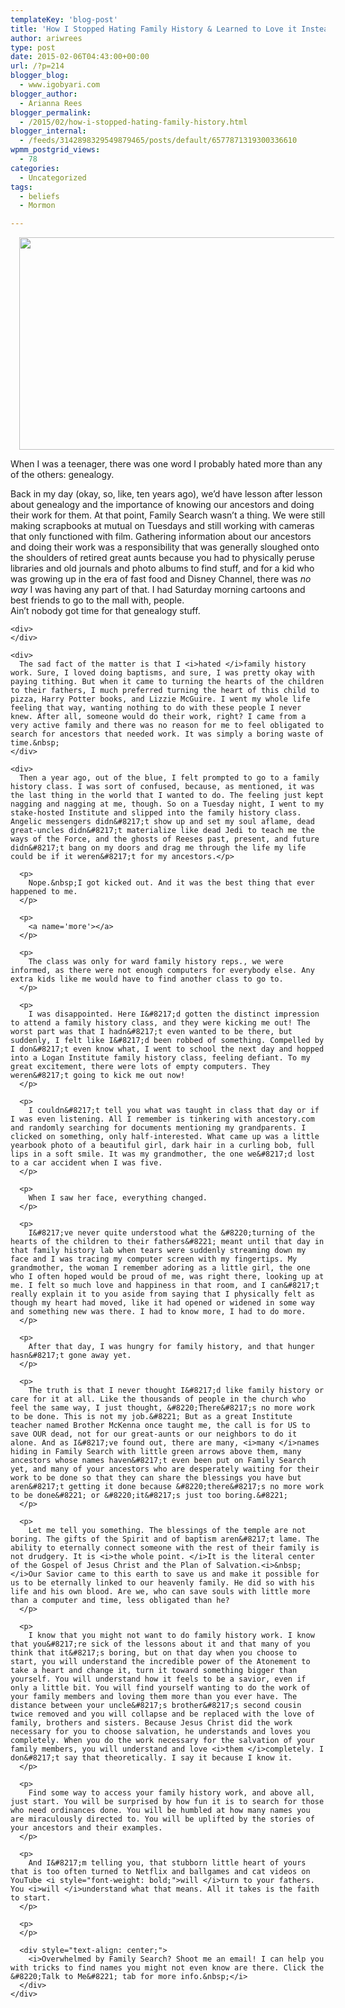 ```yaml
---
templateKey: 'blog-post'
title: 'How I Stopped Hating Family History & Learned to Love it Instead'
author: ariwrees
type: post
date: 2015-02-06T04:43:00+00:00
url: /?p=214
blogger_blog:
  - www.igobyari.com
blogger_author:
  - Arianna Rees
blogger_permalink:
  - /2015/02/how-i-stopped-hating-family-history.html
blogger_internal:
  - /feeds/3142898329549879465/posts/default/6577871319300336610
wpmm_postgrid_views:
  - 78
categories:
  - Uncategorized
tags:
  - beliefs
  - Mormon

---
```

<div dir="ltr" style="text-align: left;">
  <div style="clear: both; text-align: center;">
  </div>
  
  <div style="clear: both; text-align: center;">
    <a href="http://www.igobyari.com/wp-content/uploads/2015/02/famhist.jpg" style="margin-left: 1em; margin-right: 1em;"><img border="0" src="http://www.igobyari.com/wp-content/uploads/2015/02/famhist.jpg" height="340" width="640" /></a>
  </div>
  
  <p>
    When I was a teenager, there was one word I probably hated more than any of the others: genealogy.
  </p>
  
  <div>
  </div>
  
  <div>
    Back in my day (okay, so, like, ten years ago), we&#8217;d have lesson after lesson about genealogy and the importance of knowing our ancestors and doing their work for them. At that point, Family Search wasn&#8217;t a thing. We were still making scrapbooks at mutual on Tuesdays and still working with cameras that only functioned with film. Gathering information about our ancestors and doing their work was a responsibility that was generally sloughed onto the shoulders of retired great aunts because you<i>&nbsp;</i>had to physically peruse libraries and old journals and photo albums to find stuff, and for a kid who was growing up in the era of fast food and Disney Channel, there was <i>no way </i>I was having any part of that.&nbsp;I had Saturday morning cartoons and best friends to go to the mall with, people.&nbsp;
  </div>
  
  <div>
  </div>
  
  <div>
    Ain&#8217;t nobody got time for that genealogy stuff. </p> 
    
    <div>
    </div>
    
    <div>
      The sad fact of the matter is that I <i>hated </i>family history work. Sure, I loved doing baptisms, and sure, I was pretty okay with paying tithing. But when it came to turning the hearts of the children to their fathers, I much preferred turning the heart of this child to pizza, Harry Potter books, and Lizzie McGuire. I went my whole life feeling that way, wanting nothing to do with these people I never knew. After all, someone would do their work, right? I came from a very active family and there was no reason for me to feel obligated to search for ancestors that needed work. It was simply a boring waste of time.&nbsp;
    </div>
    
    <div>
      Then a year ago, out of the blue, I felt prompted to go to a family history class. I was sort of confused, because, as mentioned, it was the last thing in the world that I wanted to do. The feeling just kept nagging and nagging at me, though. So on a Tuesday night, I went to my stake-hosted Institute and slipped into the family history class. Angelic messengers didn&#8217;t show up and set my soul aflame, dead great-uncles didn&#8217;t materialize like dead Jedi to teach me the ways of the Force, and the ghosts of Reeses past, present, and future didn&#8217;t bang on my doors and drag me through the life my life could be if it weren&#8217;t for my ancestors.</p> 
      
      <p>
        Nope.&nbsp;I got kicked out. And it was the best thing that ever happened to me.
      </p>
      
      <p>
        <a name='more'></a>
      </p>
      
      <p>
        The class was only for ward family history reps., we were informed, as there were not enough computers for everybody else. Any extra kids like me would have to find another class to go to.
      </p>
      
      <p>
        I was disappointed. Here I&#8217;d gotten the distinct impression to attend a family history class, and they were kicking me out! The worst part was that I hadn&#8217;t even wanted to be there, but suddenly, I felt like I&#8217;d been robbed of something. Compelled by I don&#8217;t even know what, I went to school the next day and hopped into a Logan Institute family history class, feeling defiant. To my great excitement, there were lots of empty computers. They weren&#8217;t going to kick me out now!
      </p>
      
      <p>
        I couldn&#8217;t tell you what was taught in class that day or if I was even listening. All I remember is tinkering with ancestory.com and randomly searching for documents mentioning my grandparents. I clicked on something, only half-interested. What came up was a little yearbook photo of a beautiful girl, dark hair in a curling bob, full lips in a soft smile. It was my grandmother, the one we&#8217;d lost to a car accident when I was five.
      </p>
      
      <p>
        When I saw her face, everything changed.
      </p>
      
      <p>
        I&#8217;ve never quite understood what the &#8220;turning of the hearts of the children to their fathers&#8221; meant until that day in that family history lab when tears were suddenly streaming down my face and I was tracing my computer screen with my fingertips. My grandmother, the woman I remember adoring as a little girl, the one who I often hoped would be proud of me, was right there, looking up at me. I felt so much love and happiness in that room, and I can&#8217;t really explain it to you aside from saying that I physically felt as though my heart had moved, like it had opened or widened in some way and something new was there. I had to know more, I had to do more.
      </p>
      
      <p>
        After that day, I was hungry for family history, and that hunger hasn&#8217;t gone away yet.
      </p>
      
      <p>
        The truth is that I never thought I&#8217;d like family history or care for it at all. Like the thousands of people in the church who feel the same way, I just thought, &#8220;There&#8217;s no more work to be done. This is not my job.&#8221; But as a great Institute teacher named Brother McKenna once taught me, the call is for US to save OUR dead, not for our great-aunts or our neighbors to do it alone. And as I&#8217;ve found out, there are many, <i>many </i>names hiding in Family Search with little green arrows above them, many ancestors whose names haven&#8217;t even been put on Family Search yet, and many of your ancestors who are desperately waiting for their work to be done so that they can share the blessings you have but aren&#8217;t getting it done because &#8220;there&#8217;s no more work to be done&#8221; or &#8220;it&#8217;s just too boring.&#8221;
      </p>
      
      <p>
        Let me tell you something. The blessings of the temple are not boring. The gifts of the Spirit and of baptism aren&#8217;t lame. The ability to eternally connect someone with the rest of their family is not drudgery. It is <i>the whole point. </i>It is the literal center of the Gospel of Jesus Christ and the Plan of Salvation.<i>&nbsp;</i>Our Savior came to this earth to save us and make it possible for us to be eternally linked to our heavenly family. He did so with his life and his own blood. Are we, who can save souls with little more than a computer and time, less obligated than he?
      </p>
      
      <p>
        I know that you might not want to do family history work. I know that you&#8217;re sick of the lessons about it and that many of you think that it&#8217;s boring, but on that day when you choose to start, you will understand the incredible power of the Atonement to take a heart and change it, turn it toward something bigger than yourself. You will understand how it feels to be a savior, even if only a little bit. You will find yourself wanting to do the work of your family members and loving them more than you ever have. The distance between your uncle&#8217;s brother&#8217;s second cousin twice removed and you will collapse and be replaced with the love of family, brothers and sisters. Because Jesus Christ did the work necessary for you to choose salvation, he understands and loves you completely. When you do the work necessary for the salvation of your family members, you will understand and love <i>them </i>completely. I don&#8217;t say that theoretically. I say it because I know it.
      </p>
      
      <p>
        Find some way to access your family history work, and above all, just start. You will be surprised by how fun it is to search for those who need ordinances done. You will be humbled at how many names you are miraculously directed to. You will be uplifted by the stories of your ancestors and their examples.
      </p>
      
      <p>
        And I&#8217;m telling you, that stubborn little heart of yours that is too often turned to Netflix and ballgames and cat videos on YouTube <i style="font-weight: bold;">will </i>turn to your fathers. You <i>will </i>understand what that means. All it takes is the faith to start.
      </p>
      
      <p>
      </p>
      
      <div style="text-align: center;">
        <i>Overwhelmed by Family Search? Shoot me an email! I can help you with tricks to find names you might not even know are there. Click the &#8220;Talk to Me&#8221; tab for more info.&nbsp;</i>
      </div>
    </div>
  </div>
</div>